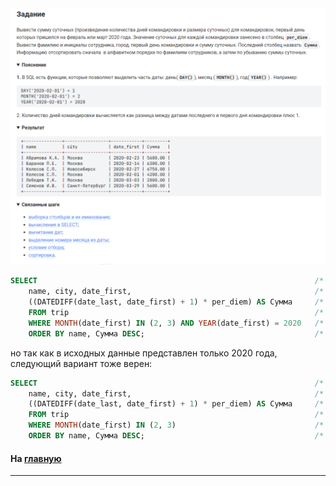 

<img src="../art/1.6.9.task.png" alt="solution" >

```sql
SELECT                                                              /* выбрать данные */
    name, city, date_first,                                         /* столбцы */
    ((DATEDIFF(date_last, date_first) + 1) * per_diem) AS Сумма     /* вычислить сумму командировочных в столбец Сумма*/
    FROM trip                                                       /* из таблицы */
    WHERE MONTH(date_first) IN (2, 3) AND YEAR(date_first) = 2020   /* где месяц начала февраль или март 2020 года */
    ORDER BY name, Сумма DESC;                                      /* отсортировать по фамилиям , а затем по убыванию суммы суточных*/
```
но так как в исходных данные представлен только 2020 года, следующий вариант тоже верен:
```sql
SELECT                                                              /* выбрать данные */
    name, city, date_first,                                         /* столбцы */
    ((DATEDIFF(date_last, date_first) + 1) * per_diem) AS Сумма     /* вычислить сумму командировочных в столбец Сумма*/
    FROM trip                                                       /* из таблицы */
    WHERE MONTH(date_first) IN (2, 3)                               /* где месяц начала февраль или март 2020 года */
    ORDER BY name, Сумма DESC;                                      /* отсортировать по фамилиям , а затем по убыванию суммы суточных*/
```
#### На [главную](https://github.com/BEPb/stepik_sql#readme)

---


